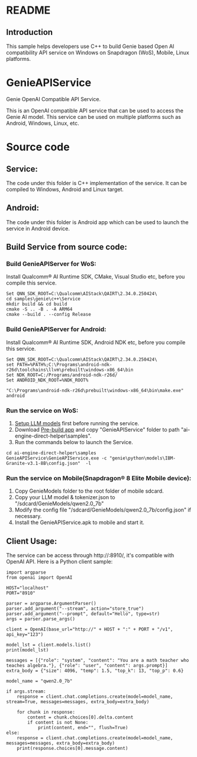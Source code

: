 # README

## Introduction 
This sample helps developers use C++ to build Genie based Open AI compatibility API service on Windows on Snapdragon (WoS), Mobile, Linux platforms.

# GenieAPIService
Genie OpenAI Compatible API Service.

This is an OpenAI compatible API service that can be used to access the Genie AI model.
This service can be used on multiple platforms such as Android, Windows, Linux, etc.

# Source code
## Service:
  The code under this folder is C++ implementation of the service. It can be compiled to Windows, Android and Linux target.

## Android:
  The code under this folder is Android app which can be used to launch the service in Android device.

## Build Service from source code:

### Build GenieAPIServer for WoS:<br>
Install Qualcomm® AI Runtime SDK, CMake, Visual Studio etc, before you compile this service.<br>
```
Set QNN_SDK_ROOT=C:\Qualcomm\AIStack\QAIRT\2.34.0.250424\
cd samples\genie\c++\Service
mkdir build && cd build
cmake -S .. -B . -A ARM64
cmake --build . --config Release
```

### Build GenieAPIServer for Android: <br>
Install Qualcomm® AI Runtime SDK, Android NDK etc, before you compile this service.<br>
```
Set QNN_SDK_ROOT=C:\Qualcomm\AIStack\QAIRT\2.34.0.250424\
set PATH=%PATH%;C:\Programs\android-ndk-r26d\toolchains\llvm\prebuilt\windows-x86_64\bin
Set NDK_ROOT=C:/Programs/android-ndk-r26d/
Set ANDROID_NDK_ROOT=%NDK_ROOT%

"C:\Programs\android-ndk-r26d\prebuilt\windows-x86_64\bin\make.exe" android
```

### Run the service on WoS: <br>
1. [Setup LLM models](https://github.com/quic/ai-engine-direct-helper/tree/main/samples/genie/python#step-3-download-models-and-tokenizer-files) first before running the service. <br>
2. Download [Pre-build app](https://github.com/quic/ai-engine-direct-helper/releases/download/v2.34.0/GenieAPIService_2.34.zip) and copy "GenieAPIService" folder to path "ai-engine-direct-helper\samples".<br>
3. Run the commands below to launch the Service.

```
cd ai-engine-direct-helper\samples
GenieAPIService\GenieAPIService.exe -c "genie\python\models\IBM-Granite-v3.1-8B\config.json"  -l
```

### Run the service on Mobile(Snapdragon® 8 Elite Mobile device): <br>
1. Copy GenieModels folder to the root folder of mobile sdcard.<br>
2. Copy your LLM model & tokenizer.json to "/sdcard/GenieModels/qwen2.0_7b"<br>
3. Modify the config file "/sdcard/GenieModels/qwen2.0_7b/config.json" if necessary.<br>
4. Install the GenieAPIService.apk to mobile and start it.<br>

## Client Usage:
  The service can be access through http://<ip address>:8910/, it's compatible with OpenAI API.
  Here is a Python client sample:
```
import argparse
from openai import OpenAI

HOST="localhost"
PORT="8910"

parser = argparse.ArgumentParser()
parser.add_argument("--stream", action="store_true")
parser.add_argument("--prompt", default="Hello", type=str)
args = parser.parse_args()

client = OpenAI(base_url="http://" + HOST + ":" + PORT + "/v1", api_key="123")

model_lst = client.models.list()
print(model_lst)

messages = [{"role": "system", "content": "You are a math teacher who teaches algebra."}, {"role": "user", "content": args.prompt}]
extra_body = {"size": 4096, "temp": 1.5, "top_k": 13, "top_p": 0.6}

model_name = "qwen2.0_7b"

if args.stream:
    response = client.chat.completions.create(model=model_name, stream=True, messages=messages, extra_body=extra_body)

    for chunk in response:
        content = chunk.choices[0].delta.content
        if content is not None:
            print(content, end="", flush=True)
else:
    response = client.chat.completions.create(model=model_name, messages=messages, extra_body=extra_body)
    print(response.choices[0].message.content)
```